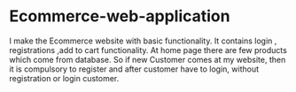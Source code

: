 # Ecommerce-web-application
I make the Ecommerce website with basic functionality. It contains login , registrations ,add to cart functionality. At home page there are few products which   come from database. So if new Customer comes at my website, then it is compulsory to register and after customer have to login, without registration or login customer.
